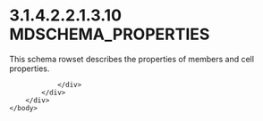 <html dir="LTR" xmlns:mshelp="http://msdn.microsoft.com/mshelp" xmlns:ddue="http://ddue.schemas.microsoft.com/authoring/2003/5" xmlns:xlink="http://www.w3.org/1999/xlink" xmlns:tool="http://www.microsoft.com/tooltip">
    <head>
        <meta http-equiv="Content-Type" content="text/html; CHARSET=utf-8"></meta>
        <meta name="save" content="history"></meta>
        <title>3.1.4.2.2.1.3.10 MDSCHEMA_PROPERTIES</title>
        <xml>
            <mshelp:toctitle title="3.1.4.2.2.1.3.10 MDSCHEMA_PROPERTIES"></mshelp:toctitle>
            <mshelp:rltitle title="[MS-SSAS]: MDSCHEMA_PROPERTIES"></mshelp:rltitle>
            <mshelp:keyword index="A" term="3a2dc7b3-79ba-4731-b662-fbf8501733cb"></mshelp:keyword>
            <mshelp:attr name="DCSext.ContentType" value="open specification"></mshelp:attr>
            <mshelp:attr name="AssetID" value="3a2dc7b3-79ba-4731-b662-fbf8501733cb"></mshelp:attr>
            <mshelp:attr name="TopicType" value="kbRef"></mshelp:attr>
            <mshelp:attr name="DCSext.Title" value="[MS-SSAS]: MDSCHEMA_PROPERTIES" />
        </xml>
    </head>
    <body>
        <div id="header">
            <h1 class="heading">3.1.4.2.2.1.3.10 MDSCHEMA_PROPERTIES</h1>
        </div>
        <div id="mainSection">
            <div id="mainBody">
                <div id="allHistory" class="saveHistory"></div>
                <div id="sectionSection0" class="section" name="collapseableSection">
                    

<p>This schema rowset describes the properties of members and
cell properties.</p>


                </div>
            </div>
        </div>
    </body>
</html>